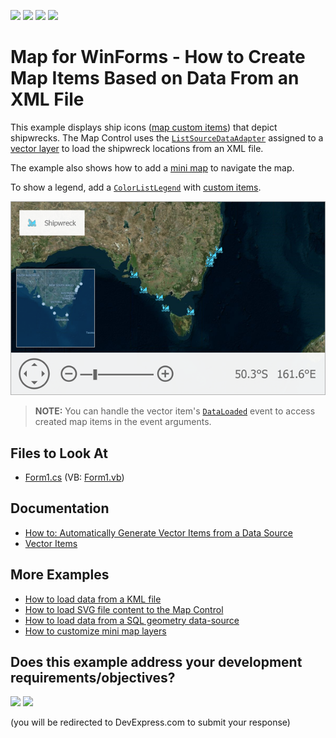 <!-- default badges list -->
![](https://img.shields.io/endpoint?url=https://codecentral.devexpress.com/api/v1/VersionRange/128576904/18.1.3%2B)
[![](https://img.shields.io/badge/Open_in_DevExpress_Support_Center-FF7200?style=flat-square&logo=DevExpress&logoColor=white)](https://supportcenter.devexpress.com/ticket/details/E4687)
[![](https://img.shields.io/badge/📖_How_to_use_DevExpress_Examples-e9f6fc?style=flat-square)](https://docs.devexpress.com/GeneralInformation/403183)
[![](https://img.shields.io/badge/💬_Leave_Feedback-feecdd?style=flat-square)](#does-this-example-address-your-development-requirementsobjectives)
<!-- default badges end -->

# Map for WinForms - How to Create Map Items Based on Data From an XML File

This example displays ship icons ([map custom items](https://docs.devexpress.com/WindowsForms/DevExpress.XtraMap.MapCustomElement?p=netframework)) that depict shipwrecks. The Map Control uses the [`ListSourceDataAdapter`](https://docs.devexpress.com/WindowsForms/DevExpress.XtraMap.ListSourceDataAdapter?p=netframework) assigned to a [vector layer](https://docs.devexpress.com/WindowsForms/DevExpress.XtraMap.VectorItemsLayer?p=netframework) to load the shipwreck locations from an XML file.

The example also shows how to add a [mini map](https://docs.devexpress.com/WindowsForms/17683/controls-and-libraries/map-control/visual-elements/mini-map?p=netframework) to navigate the map. 

To show a legend, add a [`ColorListLegend`](https://docs.devexpress.com/WindowsForms/DevExpress.XtraMap.ColorListLegend) with [custom items](https://docs.devexpress.com/WindowsForms/DevExpress.XtraMap.ColorListLegend.CustomItems).

![A map with wrecked ship locations](Images/resulting-map.png)

> **NOTE:** You can handle the vector item's [`DataLoaded`](https://docs.devexpress.com/WindowsForms/DevExpress.XtraMap.LayerBase.DataLoaded) event to access created map items in the event arguments.

## Files to Look At

* [Form1.cs](./CS/WinForms_MapControl_ListAdapter/Form1.cs) (VB: [Form1.vb](./VB/WinForms_MapControl_ListAdapter/Form1.vb))

## Documentation

* [How to: Automatically Generate Vector Items from a Data Source](https://docs.devexpress.com/WindowsForms/15220/controls-and-libraries/map-control/examples/vector-data/providing-data/how-to-automatically-generate-vector-items-from-a-datasource)
* [Vector Items](https://docs.devexpress.com/WindowsForms/15091/controls-and-libraries/map-control/vector-data/vector-items?p=netframework)

## More Examples

* [How to load data from a KML file](https://github.com/DevExpress-Examples/how-to-load-data-from-a-kml-file-t140303)
* [How to load SVG file content to the Map Control](https://github.com/DevExpress-Examples/how-to-load-svg-file-content-to-the-map-control-t312482)
* [How to load data from a SQL geometry data-source](https://github.com/DevExpress-Examples/how-to-load-data-from-a-sql-geometry-data-source-t175898)
* [How to customize mini map layers](https://github.com/DevExpress-Examples/how-to-customize-mini-map-layers-t201418)
<!-- feedback -->
## Does this example address your development requirements/objectives?

[<img src="https://www.devexpress.com/support/examples/i/yes-button.svg"/>](https://www.devexpress.com/support/examples/survey.xml?utm_source=github&utm_campaign=winforms-map-bind-to-xml-data&~~~was_helpful=yes) [<img src="https://www.devexpress.com/support/examples/i/no-button.svg"/>](https://www.devexpress.com/support/examples/survey.xml?utm_source=github&utm_campaign=winforms-map-bind-to-xml-data&~~~was_helpful=no)

(you will be redirected to DevExpress.com to submit your response)
<!-- feedback end -->
